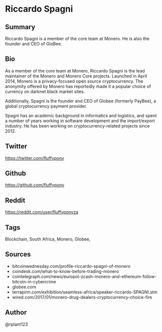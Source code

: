 # Riccardo Spagni

## Summary
Riccardo Spagni is a member of the core team at Monero. He is also the founder and CEO of GloBee.

## Bio
As a member of the core team at Monero, Riccardo Spagni is the lead maintainer of the Monero and Monero Core projects. Launched in April 2014, Monero is a privacy-focused open source cryptocurrency. The anonymity offered by Monero has reportedly made it a popular choice of currency on darknet black market sites.

Additionally, Spagni is the founder and CEO of Globee (formerly PayBee), a global cryptocurrency payment provider. 

Spagni has an academic background in informatics and logistics, and spent a number of years working in software development and the import/export industry. He has been working on cryptocurrency-related projects since 2012.

## Twitter
https://twitter.com/fluffypony

## Github
https://github.com/fluffypony

## Reddit
https://reddit.com/user/fluffyponyza

## Tags
Blockchain, South Africa, Monero, Globee,

## Sources
- bitcoinwednesday.com/profile-riccardo-spagni-of-monero
- coindesk.com/what-to-know-before-trading-monero
- cointelegraph.com/news/europol-zcash-monero-and-ethereum-follow-bitcoin-in-cybercrime
- globee.com
- terrapinn.com/exhibition/seamless-africa/speaker-riccardo-SPAGNI.stm
- wired.com/2017/01/monero-drug-dealers-cryptocurrency-choice-fire

## Author
@rplant123
